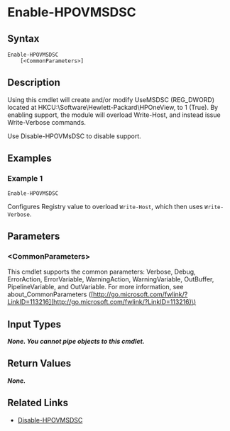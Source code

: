 ﻿---
description: Enable Microsoft DSC Support
---

# Enable-HPOVMSDSC

## Syntax

```text
Enable-HPOVMSDSC
    [<CommonParameters>]
```

## Description

Using this cmdlet will create and/or modify UseMSDSC (REG_DWORD) located at HKCU:\Software\Hewlett-Packard\HPOneView, to 1 (True).  By enabling support, the module will overload Write-Host, and instead issue Write-Verbose commands.

Use Disable-HPOVMsDSC to disable support.

## Examples

###  Example 1 

```text
Enable-HPOVMSDSC

```

Configures Registry value to overload `Write-Host`, which then uses `Write-Verbose`.

## Parameters

### &lt;CommonParameters&gt;

This cmdlet supports the common parameters: Verbose, Debug, ErrorAction, ErrorVariable, WarningAction, WarningVariable, OutBuffer, PipelineVariable, and OutVariable. For more information, see about\_CommonParameters \([http://go.microsoft.com/fwlink/?LinkID=113216](http://go.microsoft.com/fwlink/?LinkID=113216)\)

## Input Types

_**None. You cannot pipe objects to this cmdlet.**_

## Return Values

_**None.**_



## Related Links

* [Disable-HPOVMSDSC](disable-hpovmsdsc.md)
